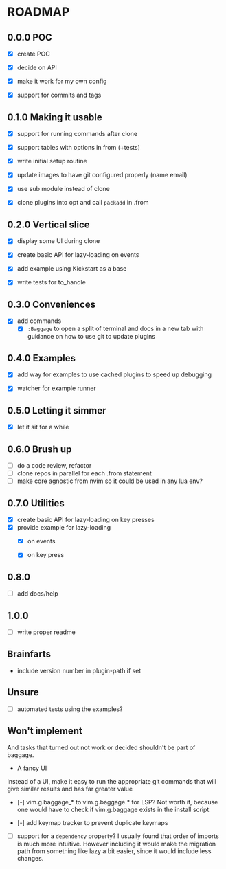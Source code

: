 # ROADMAP

## 0.0.0 POC

- [x] create POC
- [x] decide on API
- [x] make it work for my own config
- [x] support for commits and tags


## 0.1.0 Making it usable
- [x] support for running commands after clone
- [x] support tables with options in from (+tests)
- [x] write initial setup routine
- [x] update images to have git configured properly (name email)
- [x] use sub module instead of clone
- [x] clone plugins into opt and call `packadd` in .from


## 0.2.0 Vertical slice

- [x] display some UI during clone
- [x] create basic API for lazy-loading on events
- [x] add example using Kickstart as a base
- [x] write tests for to_handle


## 0.3.0 Conveniences

- [x] add commands
    - [x] `:Baggage` to open a split of terminal and docs in a new tab with
    guidance on how to use git to update plugins

## 0.4.0 Examples

- [x] add way for examples to use cached plugins to speed up debugging
- [x] watcher for example runner


## 0.5.0 Letting it simmer

- [x] let it sit for a while

## 0.6.0 Brush up

- [ ] do a code review, refactor
- [ ] clone repos in parallel for each .from statement
- [ ] make core agnostic from nvim so it could be used in any lua env?

## 0.7.0 Utilities

- [x] create basic API for lazy-loading on key presses
- [x] provide example for lazy-loading
  - [x] on events
  - [x] on key press


## 0.8.0

- [ ] add docs/help 

## 1.0.0

- [ ] write proper readme


## Brainfarts

- include version number in plugin-path if set

## Unsure

- [ ] automated tests using the examples?


## Won't implement

And tasks that turned out not work or decided shouldn't be part of baggage.

- A fancy UI

Instead of a UI, make it easy to run the appropriate git commands that will give
similar results and has far greater value

- [-] vim.g.baggage_* to vim.g.baggage.* for LSP?
  Not worth it, because one would have to check if vim.g.baggage exists in 
  the install script

- [-] add keymap tracker to prevent duplicate keymaps

- [ ] support for a `dependency` property?
    I usually found that order of imports is much more intuitive. However including
    it would make the migration path from something like lazy a bit easier, since it
    would include less changes.
<!-- 
vi: ft=markdown
-->
